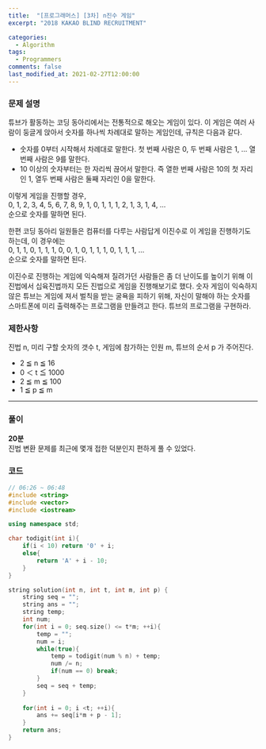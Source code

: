 ```yaml
---
title:  "[프로그래머스] [3차] n진수 게임"
excerpt: "2018 KAKAO BLIND RECRUITMENT"

categories:
  - Algorithm
tags:
  - Programmers
comments: false
last_modified_at: 2021-02-27T12:00:00
---
```

### 문제 설명
튜브가 활동하는 코딩 동아리에서는 전통적으로 해오는 게임이 있다. 이 게임은 여러 사람이 둥글게 앉아서 숫자를 하나씩 차례대로 말하는 게임인데, 규칙은 다음과 같다.

- 숫자를 0부터 시작해서 차례대로 말한다. 첫 번째 사람은 0, 두 번째 사람은 1, … 열 번째 사람은 9를 말한다.
- 10 이상의 숫자부터는 한 자리씩 끊어서 말한다. 즉 열한 번째 사람은 10의 첫 자리인 1, 열두 번째 사람은 둘째 자리인 0을 말한다.

이렇게 게임을 진행할 경우,  
0, 1, 2, 3, 4, 5, 6, 7, 8, 9, 1, 0, 1, 1, 1, 2, 1, 3, 1, 4, …  
순으로 숫자를 말하면 된다.  

한편 코딩 동아리 일원들은 컴퓨터를 다루는 사람답게 이진수로 이 게임을 진행하기도 하는데, 이 경우에는  
0, 1, 1, 0, 1, 1, 1, 0, 0, 1, 0, 1, 1, 1, 0, 1, 1, 1, …  
순으로 숫자를 말하면 된다.  
  
이진수로 진행하는 게임에 익숙해져 질려가던 사람들은 좀 더 난이도를 높이기 위해 이진법에서 십육진법까지 모든 진법으로 게임을 진행해보기로 했다. 숫자 게임이 익숙하지 않은 튜브는 게임에 져서 벌칙을 받는 굴욕을 피하기 위해, 자신이 말해야 하는 숫자를 스마트폰에 미리 출력해주는 프로그램을 만들려고 한다. 튜브의 프로그램을 구현하라.

### 제한사항
진법 n, 미리 구할 숫자의 갯수 t, 게임에 참가하는 인원 m, 튜브의 순서 p 가 주어진다.

- 2 ≦ n ≦ 16
- 0 ＜ t ≦ 1000
- 2 ≦ m ≦ 100
- 1 ≦ p ≦ m

---
### 풀이
**20분**  
진법 변환 문제를 최근에 몇개 접한 덕분인지 편하게 풀 수 있었다.

### 코드
```c++
// 06:26 ~ 06:48
#include <string>
#include <vector>
#include <iostream>

using namespace std;

char todigit(int i){
    if(i < 10) return '0' + i;
    else{
        return 'A' + i - 10;
    }
}

string solution(int n, int t, int m, int p) {
    string seq = "";
    string ans = "";
    string temp;
    int num;
    for(int i = 0; seq.size() <= t*m; ++i){
        temp = "";
        num = i;
        while(true){
            temp = todigit(num % n) + temp;
            num /= n;
            if(num == 0) break; 
        }
        seq = seq + temp;
    }
    
    for(int i = 0; i <t; ++i){
        ans += seq[i*m + p - 1];
    }
    return ans;
}
```